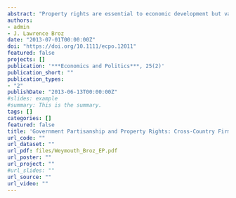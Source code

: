 ```yaml
---
abstract: "Property rights are essential to economic development but vary with the political environment. We develop and test the claim that government partisanship influences the security of business firms' property rights: the perceived security of property rights increases when right‐wing parties take power and declines with the election of left‐leaning parties. Unlike research that uses country‐level aggregates to draw inferences about the determinants of secure property rights, we analyze survey responses of over 7,400 firm owners from 73 countries using a novel difference‐in‐differences approach. We find that the political partisanship of the government in power strongly affects individual perceptions of property rights: firm owners are more likely to perceive that their property rights are secure under right‐leaning governments. Our results are robust to firm‐ and country‐level economic performance as well as controls for political institutions that might induce more stability to property rights, such as the number of checks and balances (veto players) in a system. Overall, our results indicate that business owners' beliefs about the security of property rights are highly responsive to changes in government partisanship."
authors:
- admin
- J. Lawrence Broz
date: "2013-07-01T00:00:00Z"
doi: "https://doi.org/10.1111/ecpo.12011"
featured: false
projects: []
publication: '***Economics and Politics***, 25(2)'
publication_short: ""
publication_types:
- "2"
publishDate: "2013-06-13T00:00:00Z"
#slides: example
#summary: This is the summary.
tags: []
categories: []
featured: false
title: 'Government Partisanship and Property Rights: Cross-Country Firm-Level Evidence'
url_code: ""
url_dataset: ""
url_pdf: files/Weymouth_Broz_EP.pdf
url_poster: ""
url_project: ""
#url_slides: ""
url_source: ""
url_video: ""
---
```



